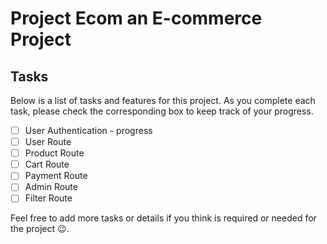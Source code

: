 # Project Ecom an E-commerce Project

## Tasks

Below is a list of tasks and features for this project. As you complete each task, please check the corresponding box to keep track of your progress.

- [ ] User Authentication - progress
- [ ] User Route
- [ ] Product Route
- [ ] Cart Route
- [ ] Payment Route
- [ ] Admin Route
- [ ] Filter Route

Feel free to add more tasks or details if you think is required or needed for the project 😉.
